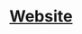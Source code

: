 # [Website](https://sahumanish.github.io/)

<!---
Locations of key files/directories
* Basic config options: _config.yml
* Top navigation bar config: _data/navigation.yml
* Single pages: _pages/
* Collections of pages are .md or .html files in:
    _publications/
    _portfolio/
    _posts/
    _teaching/
    _talks/
* Footer: _includes/footer.html
* Static files (like PDFs): /files/
* Profile image (can set in _config.yml): images/profile.png
-->
